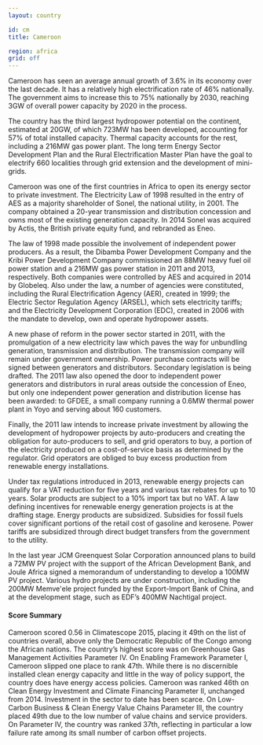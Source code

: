 ```yaml
---
layout: country

id: cm
title: Cameroon

region: africa
grid: off
---
```

Cameroon has seen an average annual growth of 3.6% in its economy over the last decade. It has a relatively high electrification rate of 46% nationally. The government aims to increase this to 75% nationally by 2030, reaching 3GW of overall power capacity by 2020 in the process.

The country has the third largest hydropower potential on the continent, estimated at 20GW, of which 723MW has been developed, accounting for 57% of total installed capacity. Thermal capacity accounts for the rest, including a 216MW gas power plant. The long term Energy Sector Development Plan and the Rural Electrification Master Plan have the goal to electrify 660 localities through grid extension and the development of mini-grids.

Cameroon was one of the first countries in Africa to open its energy sector to private investment. The Electricity Law of 1998 resulted in the entry of AES as a majority shareholder of Sonel, the national utility, in 2001. The company obtained a 20-year transmission and distribution concession and owns most of the existing generation capacity. In 2014 Sonel was acquired by Actis, the British private equity fund, and rebranded as Eneo.

The law of 1998 made possible the involvement of independent power producers. As a result, the Dibamba Power Development Company and the Kribi Power Development Company commissioned an 88MW heavy fuel oil power station and a 216MW gas power station in 2011 and 2013, respectively. Both companies were controlled by AES and acquired in 2014 by Globeleq.
Also under the law, a number of agencies were constituted, including the Rural Electrification Agency (AER), created in 1999; the Electric Sector Regulation Agency (ARSEL), which sets electricity tariffs; and the Electricity Development Corporation (EDC), created in 2006 with the mandate to develop, own and operate hydropower assets.

A new phase of reform in the power sector started in 2011, with the promulgation of a new electricity law which paves the way for unbundling generation, transmission and distribution. The transmission company will remain under government ownership. Power purchase contracts will be signed between generators and distributors. Secondary legislation is being drafted.
The 2011 law also opened the door to independent power generators and distributors in rural areas outside the concession of Eneo, but only one independent power generation and distribution license has been awarded: to GFDEE, a small company running a 0.6MW thermal power plant in Yoyo and serving about 160 customers.

Finally, the 2011 law intends to increase private investment by allowing the development of hydropower projects by auto-producers and creating the obligation for auto-producers to sell, and grid operators to buy, a portion of the electricity produced on a cost-of-service basis as determined by the regulator. Grid operators are obliged to buy excess production from renewable energy installations.

Under tax regulations introduced in 2013, renewable energy projects can qualify for a VAT reduction for five years and various tax rebates for up to 10 years. Solar products are subject to a 10% import tax but no VAT. A law defining incentives for renewable energy generation projects is at the drafting stage. Energy products are subsidized. Subsidies for fossil fuels cover significant portions of the retail cost of gasoline and kerosene. Power tariffs are subsidized through direct budget transfers from the government to the utility.

In the last year JCM Greenquest Solar Corporation announced plans to build a 72MW PV project with the support of the African Development Bank, and Joule Africa signed a memorandum of understanding to develop a 100MW PV project. Various hydro projects are under construction, including the 200MW Memve'ele project funded by the Export-Import Bank of China, and at the development stage, such as EDF’s 400MW Nachtigal project.

#### Score Summary

Cameroon scored 0.56 in Climatescope 2015, placing it 49th on the list of countries overall, above only the Democratic Republic of the Congo among the African nations. The country’s highest score was on Greenhouse Gas Management Activities Parameter IV. 
On Enabling Framework Parameter I, Cameroon slipped one place to rank 47th. While there is no discernible installed clean energy capacity and little in the way of policy support, the country does have energy access policies. Cameroon was ranked 46th on Clean Energy Investment and Climate Financing Parameter II, unchanged from 2014. Investment in the sector to date has been scarce. On Low-Carbon Business & Clean Energy Value Chains Parameter III, the country placed 49th due to the low number of value chains and service providers. On Parameter IV, the country was ranked 37th, reflecting in particular a low failure rate among its small number of carbon offset projects.



